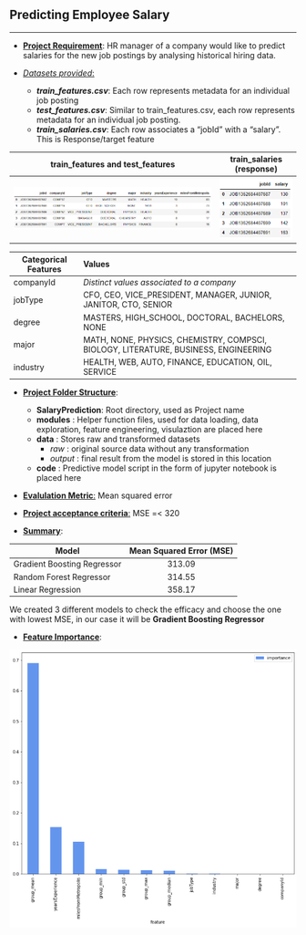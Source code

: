 ## Predicting Employee Salary
---

- <ins>**Project Requirement**</ins>: HR manager of a company would like to predict salaries for the new job postings by analysing historical hiring data. 

- <ins>*Datasets provided*:</ins>
    - ***train_features.csv***: Each row represents metadata for an individual job posting
    - ***test_features.csv***: Similar to train_features.csv, each row represents metadata for an individual job posting.
    - ***train_salaries.csv***: Each row associates a “jobId” with a “salary”. This is Response/target feature
                        
train_features and test_features                              |  train_salaries (response)
:-------------------------:                                   |:-------------------------:
<img src="images/train_test_dataset.PNG" title="Features"/>   |  <img src="images/target_dataset.PNG" title="Target"/>

| Categorical Features          | Values                                                                                |
|-------------------------------|:---------------------                                                                 |
| companyId                     |    _Distinct values associated to a company_                                          |
| jobType                       |    CFO, CEO, VICE_PRESIDENT, MANAGER, JUNIOR, JANITOR, CTO, SENIOR                    |
| degree                        |    MASTERS, HIGH_SCHOOL, DOCTORAL, BACHELORS, NONE                                    |
| major                         |    MATH, NONE, PHYSICS, CHEMISTRY, COMPSCI, BIOLOGY, LITERATURE, BUSINESS, ENGINEERING|
| industry                      |    HEALTH, WEB, AUTO, FINANCE, EDUCATION, OIL, SERVICE                                |






- <ins>**Project Folder Structure**</ins>: 
    - **SalaryPrediction**: Root directory, used as Project name 
    - **modules** : Helper function files, used for data loading, data exploration, feature engineering, visulaztion are placed here
    - **data** : Stores raw and transformed datasets
        - *raw* : original source data without any transformation
        - *output* : final result from the model is stored in this location
    - **code** : Predictive model script in the form of jupyter notebook is placed here

- <ins>**Evalulation Metric**:</ins> Mean squared error <br> 

- <ins>**Project acceptance criteria**:</ins>  MSE =< 320
    
- <ins>**Summary**</ins>: 

| Model                       | Mean Squared Error (MSE)|
|----------                   |:-------------:          |
| Gradient Boosting Regressor |    313.09               |
| Random Forest Regressor     |    314.55               |
| Linear Regression           |    358.17               |

We created 3 different models to check the efficacy and choose the one with lowest MSE, in our case it will be **Gradient Boosting Regressor**

- <ins>**Feature Importance**</ins>:

<img src="images/importantfeature.PNG" title="Target"/>
